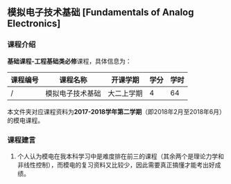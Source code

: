 ## 模拟电子技术基础 [Fundamentals of Analog Electronics]

### 课程介绍

**基础课程-工程基础类必修**课程，具体信息为：

| 课程编号 | 课程名称 | 开课学期 | 学分 | 学时 |
| --- | --- | --- | --- | --- |
| / | 模拟电子技术基础 | 大二上学期 | 4 | 64 |

本文件夹对应课程资料为**2017-2018学年第二学期**（即2018年2月至2018年6月）的模电课程。

### 课程建言

1. 个人认为模电在我本科学习中是难度排在前三的课程（其余两个是理论力学和非线性控制），而模电的复习资料又比较少，因此需要真正搞懂才能考出好成绩。
